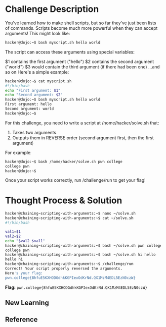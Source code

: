 # Challenge Description
You've learned how to make shell scripts, but so far they've just been lists of commands. Scripts become much more powerful when they can accept arguments! This might look like:
```bash
hacker@dojo:~$ bash myscript.sh hello world
```
The script can access these arguments using special variables:

  $1 contains the first argument ("hello")
  $2 contains the second argument ("world")
  $3 would contain the third argument (if there had been one)
...and so on
Here's a simple example:
```bash
hacker@dojo:~$ cat myscript.sh
#!/bin/bash
echo "First argument: $1"
echo "Second argument: $2"
hacker@dojo:~$ bash myscript.sh hello world
First argument: hello
Second argument: world
hacker@dojo:~$
```
For this challenge, you need to write a script at /home/hacker/solve.sh that:

  1. Takes two arguments
  2. Outputs them in REVERSE order (second argument first, then the first argument)

For example:
```bash
hacker@dojo:~$ bash /home/hacker/solve.sh pwn college
college pwn
hacker@dojo:~$
```
Once your script works correctly, run /challenge/run to get your flag!
# Thought Process & Solution

```bash
hacker@chaining~scripting-with-arguments:~$ nano ~/solve.sh
hacker@chaining~scripting-with-arguments:~$ cat ~/solve.sh
#!/bin/bash

val1=$1
val2=$2
echo "$val2 $val1"
hacker@chaining~scripting-with-arguments:~$ bash ~/solve.sh pwn college
college pwn
hacker@chaining~scripting-with-arguments:~$ bash ~/solve.sh hi hello
hello hi
hacker@chaining~scripting-with-arguments:~$ /challenge/run
Correct! Your script properly reversed the arguments.
Here's your flag:
pwn.college{8hfuE5KXHODGdhkKGPIexOdKrNd.QX1MzM4EDL5EzN0czW}
```
**Flag:** `pwn.college{8hfuE5KXHODGdhkKGPIexOdKrNd.QX1MzM4EDL5EzN0czW}`
## New Learning
## Reference
